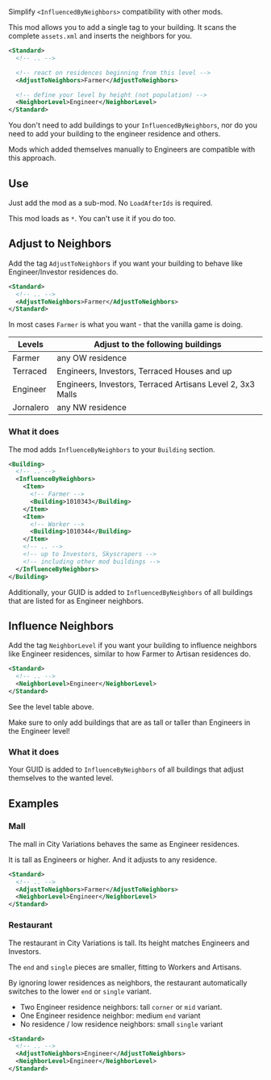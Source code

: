 Simplify `<InfluencedByNeighbors>` compatibility with other mods.

This mod allows you to add a single tag to your building.
It scans the complete `assets.xml` and inserts the neighbors for you.

```xml
<Standard>
  <!-- .. -->

  <!-- react on residences beginning from this level -->
  <AdjustToNeighbors>Farmer</AdjustToNeighbors>

  <!-- define your level by height (not population) -->
  <NeighborLevel>Engineer</NeighborLevel>
</Standard>
```

You don't need to add buildings to your `InfluencedByNeighbors`, nor do you need to add your building to the engineer residence and others.

Mods which added themselves manually to Engineers are compatible with this approach.


## Use

Just add the mod as a sub-mod.
No `LoadAfterIds` is required.

This mod loads as `*`.
You can't use it if you do too.

## Adjust to Neighbors

Add the tag `AdjustToNeighbors` if you want your building to behave like Engineer/Investor residences do.

```xml
<Standard>
  <!-- .. -->
  <AdjustToNeighbors>Farmer</AdjustToNeighbors>
</Standard>
```

In most cases `Farmer` is what you want - that the vanilla game is doing.

Levels | Adjust to the following buildings |
---|---|
Farmer | any OW residence
Terraced | Engineers, Investors, Terraced Houses and up
Engineer | Engineers, Investors, Terraced Artisans Level 2, 3x3 Malls
Jornalero | any NW residence

### What it does

The mod adds `InfluenceByNeighbors` to your `Building` section.

```xml
<Building>
  <!-- .. -->
  <InfluenceByNeighbors>
    <Item>
      <!-- Farmer -->
      <Building>1010343</Building>
    </Item>
    <Item>
      <!-- Worker -->
      <Building>1010344</Building>
    </Item>
    <!-- .. -->
    <!-- up to Investors, Skyscrapers -->
    <!-- including other mod buildings -->
  </InfluenceByNeighbors>
</Building>
```

Additionally, your GUID is added to `InfluencedByNeighbors` of all buildings that are listed for as Engineer neighbors.

## Influence Neighbors

Add the tag `NeighborLevel` if you want your building to influence neighbors like Engineer residences, similar to how Farmer to Artisan residences do.

```xml
<Standard>
  <!-- .. -->
  <NeighborLevel>Engineer</NeighborLevel>
</Standard>
```

See the level table above.

Make sure to only add buildings that are as tall or taller than Engineers in the Engineer level!

### What it does

Your GUID is added to `InfluenceByNeighbors` of all buildings that adjust themselves to the wanted level.

## Examples

### Mall

The mall in City Variations behaves the same as Engineer residences.

It is tall as Engineers or higher.
And it adjusts to any residence.

```xml
<Standard>
  <!-- .. -->
  <AdjustToNeighbors>Farmer</AdjustToNeighbors>
  <NeighborLevel>Engineer</NeighborLevel>
</Standard>
```

### Restaurant

The restaurant in City Variations is tall.
Its height matches Engineers and Investors.

The `end` and `single` pieces are smaller, fitting to Workers and Artisans.

By ignoring lower residences as neighbors, the restaurant automatically switches to the lower `end` or `single` variant.

- Two Engineer residence neighbors: tall `corner` or `mid` variant.
- One Engineer residence neighbor: medium `end` variant
- No residence / low residence neighbors: small `single` variant

```xml
<Standard>
  <!-- .. -->
  <AdjustToNeighbors>Engineer</AdjustToNeighbors>
  <NeighborLevel>Engineer</NeighborLevel>
</Standard>
```

